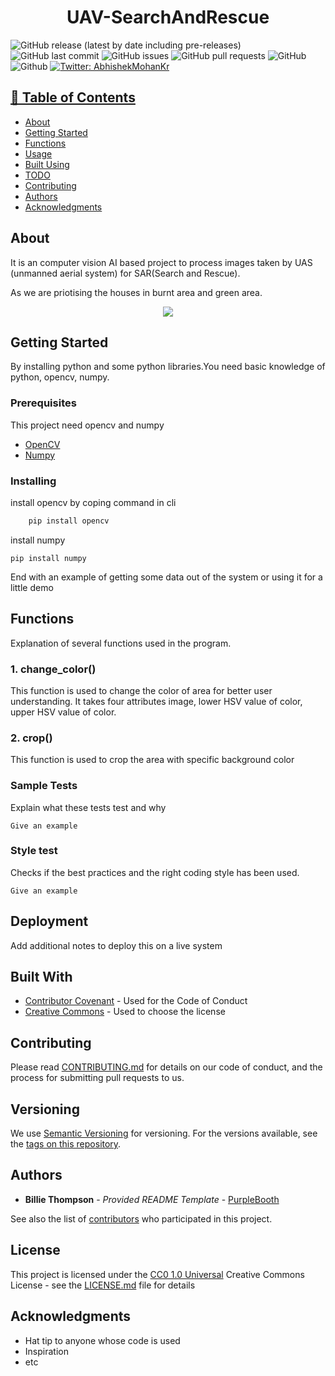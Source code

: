 <h1 align="center">UAV-SearchAndRescue</h1>

![GitHub release (latest by date including pre-releases)](https://img.shields.io/github/v/release/AbhishekMohanKr/UAV-SearchAndRescue?include_prereleases)
![GitHub last commit](https://img.shields.io/github/last-commit/AbhishekMohanKr/UAV-SearchAndRescue)
![GitHub issues](https://img.shields.io/github/issues-raw/AbhishekMohanKr/UAV-SearchAndRescue)
![GitHub pull requests](https://img.shields.io/github/issues-pr/AbhishekMohanKr/UAV-SearchAndRescue)
![GitHub](https://img.shields.io/github/license/AbhishekMohanKr/UAV-SearchAndRescue)
![Github](https://img.shields.io/github/contributors/AbhishekMohanKr/UAV-SearchAndRescue)
<a href="https://twitter.com/AbhishekMohanKr">
    <img alt="Twitter: AbhishekMohanKr" src="https://img.shields.io/twitter/follow/AbhishekMohanKr.svg?style=social" target="_blank" />



## 📝 Table of Contents
- [About](#about)
- [Getting Started](#getting_started)
- [Functions](#functions)
- [Usage](#usage)
- [Built Using](#built_using)
- [TODO](../TODO.md)
- [Contributing](../CONTRIBUTING.md)
- [Authors](#authors)
- [Acknowledgments](#acknowledgement)

## About

It is an computer vision AI based project to process images taken by UAS (unmanned aerial system) for SAR(Search and Rescue).

As we are priotising the houses in burnt area and green area.
<p align="center">
  <img src="[/1.png](https://github.com/AbhishekMohanKr/UAV-SearchAndRescue/blob/main/source%20code/1.png)">

## Getting Started

By installing python and some python libraries.You need basic knowledge of python, opencv, numpy.

### Prerequisites

This project need opencv and numpy 
- [OpenCV](https://www.opencv.org)
- [Numpy](https://www.numpy.org)

### Installing

install opencv by coping command in cli
```sh
    pip install opencv
```

install numpy

    pip install numpy

End with an example of getting some data out of the system or using it
for a little demo

## Functions

Explanation of several functions used in the program.

### 1. change_color()
This function is used to change the color of area for better user understanding.
It takes four attributes image, lower HSV value of color, upper HSV value of color.

### 2. crop()
This function is used to crop the area with specific background color

### Sample Tests

Explain what these tests test and why

    Give an example

### Style test

Checks if the best practices and the right coding style has been used.

    Give an example

## Deployment

Add additional notes to deploy this on a live system

## Built With

  - [Contributor Covenant](https://www.contributor-covenant.org/) - Used
    for the Code of Conduct
  - [Creative Commons](https://creativecommons.org/) - Used to choose
    the license

## Contributing

Please read [CONTRIBUTING.md](CONTRIBUTING.md) for details on our code
of conduct, and the process for submitting pull requests to us.

## Versioning

We use [Semantic Versioning](http://semver.org/) for versioning. For the versions
available, see the [tags on this
repository](https://github.com/PurpleBooth/a-good-readme-template/tags).

## Authors

  - **Billie Thompson** - *Provided README Template* -
    [PurpleBooth](https://github.com/PurpleBooth)

See also the list of
[contributors](https://github.com/PurpleBooth/a-good-readme-template/contributors)
who participated in this project.

## License

This project is licensed under the [CC0 1.0 Universal](LICENSE.md)
Creative Commons License - see the [LICENSE.md](LICENSE.md) file for
details

## Acknowledgments

  - Hat tip to anyone whose code is used
  - Inspiration
  - etc
